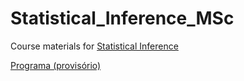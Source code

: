 # Statistical_Inference_MSc
Course materials for [Statistical Inference](https://emap.fgv.br/disciplina/inferencia-estatistica)


[Programa (provisório)](https://docs.google.com/spreadsheets/d/1szd83K73sLuliVOLTpiFWMIW9guEcbbV-wZvUgoIcrg/edit#gid=0)

